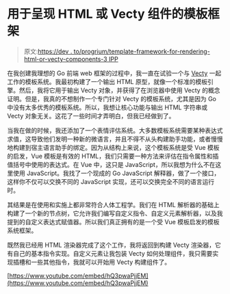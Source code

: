 # 用于呈现 HTML 或 Vecty 组件的模板框架

> 原文:[https://dev . to/progrium/template-framework-for-rendering-html-or-vecty-components-3 IPP](https://dev.to/progrium/template-framework-for-rendering-html-or-vecty-components-3ipp)

在我创建我理想的 Go 前端 web 框架的过程中，我一直在试验一个与 [Vecty](https://github.com/gopherjs/vecty) 一起工作的模板系统。我最初构建了一个输出 HTML 原型，就像一个标准的模板引擎。然后，我将它用于输出 Vecty 对象，并获得了在浏览器中使用 Vecty 的概念证明。但是，我真的不想制作一个专门针对 Vecty 的模板系统，尤其是因为 Go 中没有太多优秀的模板系统。所以，我想让核心功能与输出 HTML 字符串或 Vecty 对象无关。这花了一些时间才弄明白，但我已经做到了。

当我在做的时候，我还添加了一个表情评估系统。大多数模板系统需要某种表达式求值，这导致他们发明一种新的微语言，并且不得不从头构建助手功能，或者慢慢地构建到宿主语言助手的绑定。因为从结构上来说，这个模板系统是受 Vue 模板的启发，Vue 模板是有效的 HTML，我们只需要一种方法来评估在指令属性和插值括号中使用的表达式。在 Vue 中，这只是 JavaScript，所以我想为什么不在这里使用 JavaScript。我找了一个现成的 Go JavaScript 解释器，做了一个接口，这样你不仅可以交换不同的 JavaScript 实现，还可以交换完全不同的语言运行时。

其结果是在使用和实施上都非常符合人体工程学。我们在 HTML 解析器的基础上构建了一个新的节点树，它允许我们编写自定义指令、自定义元素解析器，以及我提到的自定义表达式赋值器。所以我们真正拥有的是一个受 Vue 模板启发的模板系统框架。

既然我已经用 HTML 渲染器完成了这个工作，我将返回到构建 Vecty 渲染器，它有自己的基本指令实现。自定义元素让我包装 Vecty 如何处理组件，我只需要实现插槽和一些其他指令，我就可以开始用 Vecty 构建组件了。

[https://www.youtube.com/embed/hQ3pwaPjjEM](https://www.youtube.com/embed/hQ3pwaPjjEM)